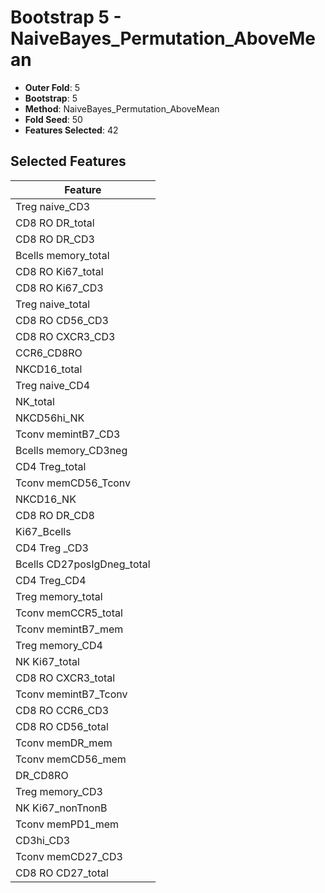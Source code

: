 # Bootstrap 5 - NaiveBayes_Permutation_AboveMean

- **Outer Fold**: 5
- **Bootstrap**: 5
- **Method**: NaiveBayes_Permutation_AboveMean
- **Fold Seed**: 50
- **Features Selected**: 42

## Selected Features

| Feature |
|---------|
| Treg naive_CD3 |
| CD8 RO DR_total |
| CD8 RO DR_CD3 |
| Bcells memory_total |
| CD8 RO Ki67_total |
| CD8  RO Ki67_CD3 |
| Treg naive_total |
| CD8 RO CD56_CD3 |
| CD8 RO CXCR3_CD3 |
| CCR6_CD8RO |
| NKCD16_total |
| Treg naive_CD4 |
| NK_total |
| NKCD56hi_NK |
| Tconv memintB7_CD3 |
| Bcells memory_CD3neg |
| CD4 Treg_total |
| Tconv memCD56_Tconv |
| NKCD16_NK |
| CD8 RO DR_CD8 |
| Ki67_Bcells |
| CD4 Treg _CD3 |
| Bcells CD27posIgDneg_total |
| CD4 Treg_CD4 |
| Treg memory_total |
| Tconv memCCR5_total |
| Tconv memintB7_mem |
| Treg memory_CD4 |
| NK Ki67_total |
| CD8 RO CXCR3_total |
| Tconv memintB7_Tconv |
| CD8 RO CCR6_CD3 |
| CD8 RO CD56_total |
| Tconv memDR_mem |
| Tconv memCD56_mem |
| DR_CD8RO |
| Treg memory_CD3 |
| NK Ki67_nonTnonB |
| Tconv memPD1_mem |
| CD3hi_CD3 |
| Tconv memCD27_CD3 |
| CD8 RO CD27_total |
